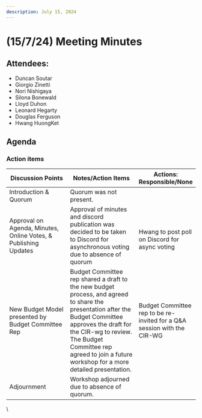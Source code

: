 ```yaml
---
description: July 15, 2024
---
```


# (15/7/24) Meeting Minutes

## Attendees:

* Duncan Soutar
* Giorgio Zinetti
* Nori Nishigaya
* Silona Bonewald
* Lloyd Duhon
* Leonard Hegarty
* Douglas Ferguson
* Hwang HuongKet

## Agenda

### Action items

<table><thead><tr><th width="224">Discussion Points</th><th width="264">Notes/Action Items</th><th>Actions: Responsible/None</th></tr></thead><tbody><tr><td>Introduction &#x26; Quorum</td><td>Quorum was not present. </td><td><br></td></tr><tr><td>Approval on Agenda, Minutes, Online Votes, &#x26; Publishing Updates</td><td>Approval of minutes and discord publication was decided to be taken to Discord for asynchronous voting due to absence of quorum </td><td><br>Hwang to post poll on Discord for async voting</td></tr><tr><td>New Budget Model presented by Budget Committee Rep</td><td>Budget Committee rep shared a draft to the new budget process, and agreed to share the presentation after the Budget Committee approves the draft for the CIR-wg to review. The Budget Committee rep agreed to join a future workshop for a more detailed presentation.</td><td>Budget Committee rep to be re-invited for a Q&#x26;A session with the CIR-WG </td></tr><tr><td>Adjournment</td><td>Workshop adjourned due to absence of quorum.</td><td><br></td></tr></tbody></table>

\
